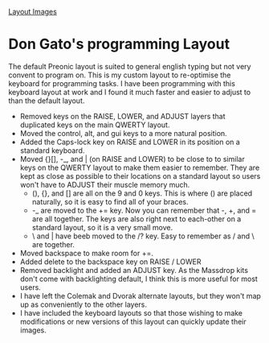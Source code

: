 [Layout Images](https://imgur.com/a/k95XQlP)

# Don Gato's programming Layout

The default Preonic layout is suited to general english typing but not very convent to program on. This is my custom layout to re-optimise the keyboard for programming tasks.
I have been programming with this keyboard layout at work and I found it much faster and easier to adjust to than the default layout.

- Removed keys on the RAISE, LOWER, and ADJUST layers that duplicated keys on the main QWERTY layout.
- Moved the control, alt, and gui keys to a more natural position.
- Added the Caps-lock key on RAISE and LOWER in its position on a standard keyboard.
- Moved {}[], -_, and \| (on RAISE and LOWER) to be close to to similar keys on the QWERTY layout to make them easier to remember. They are kept as close as possible to their locations on a standard layout so users won't have to ADJUST their muscle memory much.
    - (), {}, and [] are all on the 9 and 0 keys. This is where () are placed naturally, so it is easy to find all of your braces.
    - -_ are moved to the += key. Now you can remember that -, +, and = are all together. The keys are also right next to each-other on a standard layout, so it is a very small move.
    - \ and | have beeb moved to the /? key. Easy to remember as / and \ are together.
- Moved backspace to make room for +=.
- Added delete to the backspace key on RAISE / LOWER
- Removed backlight and added an ADJUST key. As the Massdrop kits don't come with backlighting default, I think this is more useful for most users.
- I have left the Colemak and Dvorak alternate layouts, but they won't map up as conveniently to the other layers.
- I have included the keyboard layouts so that those wishing to make modifications or new versions of this layout can quickly update their images.
